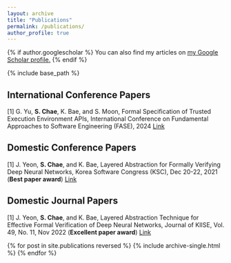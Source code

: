```yaml
---
layout: archive
title: "Publications"
permalink: /publications/
author_profile: true
---
```


{% if author.googlescholar %}
  You can also find my articles on <u><a href="{{author.googlescholar}}">my Google Scholar profile</a>.</u>
{% endif %}

{% include base_path %}

International Conference Papers
-----------------------
[1] G. Yu, **S. Chae**, K. Bae, and S. Moon, Formal Specification of Trusted Execution Environment APIs, International Conference on Fundamental Approaches to Software Engineering (FASE), 2024 [Link](https://link.springer.com/chapter/10.1007/978-3-031-57259-3_5)


Domestic Conference Papers
--------------------------
[1] J. Yeon, **S. Chae**, and K. Bae, Layered Abstraction for Formally Verifying Deep Neural Networks, Korea Software Congress (KSC), Dec 20-22, 2021 (**Best paper award**) [Link](https://www.dbpia.co.kr/journal/articleDetail?nodeId=NODE11035647)


Domestic Journal Papers
-----------------------
[1] J. Yeon, **S. Chae**, and K. Bae, Layered Abstraction Technique for Effective Formal Verification of Deep Neural Networks, Journal of KIISE, Vol. 49, No. 11, Nov 2022 (**Excellent paper award**) [Link](https://www.dbpia.co.kr/journal/articleDetail?nodeId=NODE11158124)


{% for post in site.publications reversed %}
  {% include archive-single.html %}
{% endfor %}